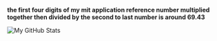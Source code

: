 **the first four digits of my mit application reference number multiplied together then divided by the second to last number is around 69.43**

<img align="left" alt="My GitHub Stats" src="https://github-readme-stats.vercel.app/api?username=iseau395&show_icons=true&hide_border=true&theme=dark"/>
